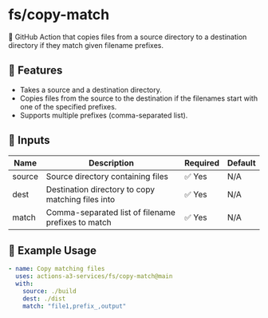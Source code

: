 # fs/copy-match

🔄 GitHub Action that copies files from a source directory to a destination directory if they match given filename prefixes.

## 📌 Features

- Takes a source and a destination directory.
- Copies files from the source to the destination if the filenames start with one of the specified prefixes.
- Supports multiple prefixes (comma-separated list).

## 🔧 Inputs

| Name   | Description                                                      | Required | Default |
|--------|------------------------------------------------------------------|----------|---------|
| source | Source directory containing files                                | ✅ Yes   | N/A     |
| dest   | Destination directory to copy matching files into                | ✅ Yes   | N/A     |
| match  | Comma-separated list of filename prefixes to match               | ✅ Yes   | N/A     |

## 🚀 Example Usage

```yaml
- name: Copy matching files
  uses: actions-a3-services/fs/copy-match@main
  with:
    source: ./build
    dest: ./dist
    match: "file1,prefix_,output"
```
